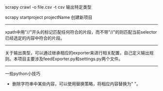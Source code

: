 scrapy crawl <spider name> -o file.csv -t csv    输出特定类型

scrapy startproject  projectName        创建新项目

***

xpath中用"//"开头的标记匹配任何符合的片段，而不带"//"的则匹配当前selector已经选定的内容中符合的片段。

***

关于输出类型，可以通过继承相应的exporter来进行相关配置，自己定义输出规则。本项目主要涉及feedExporter.py和settings.py两个文件。

***

一些python小技巧

+   删除字符串中某些内容，可以使用替换策略，将相应内容替换为" "。
